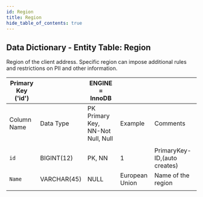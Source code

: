 ```yaml
---
id: Region
title: Region
hide_table_of_contents: true
---
```


## Data Dictionary - Entity Table: Region

Region of the client address. Specific region can impose additional rules and restrictions on PII and other information.		


| Primary Key ('id')||ENGINE = InnoDB|||
|---|---|---|---|---|
|Column Name|Data Type|PK Primary Key, NN-Not Null, Null|Example|Comments|
||
|`id`|BIGINT(12)|PK, NN|1|PrimaryKey-ID,(auto creates)|
|`Name`|VARCHAR(45)|NULL|European Union|Name of the region|
||
